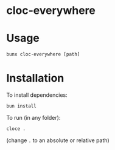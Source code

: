# cloc-everywhere

# Usage

`bunx cloc-everywhere [path]`

# Installation

To install dependencies:

```bash
bun install
```

To run (in any folder):

```bash
cloce .
```

(change `.` to an absolute or relative path)

